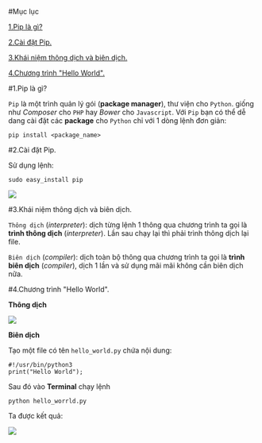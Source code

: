 #Mục lục

[1.Pip là gì?](#Pip)

[2.Cài đặt Pip.](#setup)

[3.Khái niệm thông dịch và biên dịch.](#khainiem)

[4.Chương trình "Hello World".](#hello)

<a name="Pip"></a>

#1.Pip là gì?

`Pip` là một trình quản lý gói (**package manager**), thư viện cho `Python`. giống như *Composer* cho `PHP` hay *Bower* cho `Javascript`.
Với `Pip` bạn có thể dễ dang cài đặt các **package** cho `Python` chỉ với 1 dòng lệnh đơn giản: 
    
    pip install <package_name>  

<a name="setup"></a>

#2.Cài đặt Pip.

Sử dụng lệnh:
    
    sudo easy_install pip

![](http://i.imgur.com/SUQ44Z8.png)

<a name="khainiem"></a>

#3.Khái niệm thông dịch và biên dịch.

`Thông dịch` (*interpreter*): dịch từng lệnh 1 thông qua chương trình ta gọi là **trình thông dịch** (*interpreter*). Lần sau chạy lại thì phải trình thông dịch lại file.

`Biên dịch` (*compiler*): dịch toàn bộ thông qua chương trình ta gọi là **trình biên dịch** (*compiler*), dịch 1 lần và sử dụng mãi mãi không cần biên dịch nữa. 

<a name="hello"></a>

#4.Chương trình "Hello World".

**Thông dịch**

![](http://i.imgur.com/zPkBlat.png)

**Biên dịch**

Tạo một file có tên `hello_world.py` chứa nội dung:

    #!/usr/bin/python3
    print("Hello World");
    
Sau đó vào **Terminal** chạy lệnh

    python hello_worrld.py
    
Ta được kết quả:

![](http://i.imgur.com/tpJuH7x.png)




